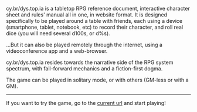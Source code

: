 <span class="fuchsia bold">cy.br</span>/<span class="turquoise bold">dys.top.ia</span> is a tabletop RPG reference document, interactive character sheet and rules' manual all in one, in website format.
It is designed specifically to be played around a table with friends, each using a device (smartphone, tablet, notebook, etc) to record their character, and roll real dice (you will need several d100s, or d%s).

...But it can also be played remotely through the internet, using a videoconference app and a web-browser.

<span class="fuchsia bold">cy.br</span>/<span class="turquoise bold">dys.top.ia</span> resides towards the narrative side of the RPG system spectrum, with fail-forward mechanics and a fiction-first dogma.

The game can be played in solitary mode, or with others (GM-less or with a GM).

<hr/>

If you want to try the game, go to the [current url](https://tatooka.github.io/) and start playing!